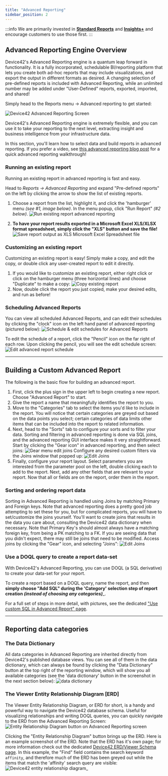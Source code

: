 ```yaml
---
title: "Advanced Reporting"
sidebar_position: 2
---
```


:::info
We are primarily invested in **[Standard Reports](standard-reports.mdx)** and **[Insights+](insights-plus.mdx)** and encourage customers to use those first.
:::

## Advanced Reporting Engine Overview

Device42's Advanced Reporting engine is a quantum leap forward in functionality. It is a fully incorporated, schedulable BI/reporting platform that lets you create both ad-hoc reports that may include visualizations, and export the output in different formats as desired. A changing selection of pre-defined reports is included with Advanced Reporting, while an unlimited number may be added under "User-Defined" reports, exported, imported, and shared!

Simply head to the Reports menu → Advanced reporting to get started:

![Device42 Advanced Reporting Screen](/assets/images/advanced_reporting_example-201905.png)

Device42's Advanced Reporting engine is extremely flexible, and you can use it to take your reporting to the next level, extracting insight and business intelligence from your infrastructure data.

In this section, you'll learn how to select data and build reports in advanced reporting. If you prefer a video, see [this advanced reporting blog post](https://www.device42.com/blog/2018/04/25/advanced-reporting-video-walk-through/) for a quick advanced reporting walkthrough!

### Running an existing report

Running an existing report in advanced reporting is fast and easy.

Head to _Reports -> Advanced Reporting_ and expand "Pre-defined reports" on the left by clicking the arrow to show the list of existing reports.

1. Choose a report from the list, highlight it, and click the 'hamburger' menu _(see #1, image below)_. In the menu popup, click "Run Report" _(#2 below)_.
![Run existing report advanced reporting](/assets/images/run_existing_report.png)

4. **To have your report results exported in a Microsoft Excel XLS/XLSX format spreadsheet, simply click the "XLS" button and save the file!**
![Save report output as XLS Microsoft Excel Spreadsheet file](/assets/images/save_as_XLS.png)

### Customizing an existing report

Customizing an existing report is easy! Simply make a copy, and edit the copy, or double click any user-created report to edit it directly.

1. If you would like to customize an existing report, either right click or click on the hamburger menu (three horizontal lines) and choose "Duplicate" to make a copy: ![Copy existing report](/assets/images/customize-existing-report.png)
2. Now, double click the report you just copied, make your desired edits, and run as before!

### Scheduling Advanced Reports

You can view all scheduled Advanced Reports, and can edit their schedules by clicking the "clock" icon on the left hand panel of advanced reporting (pictured below): ![Schedule & edit schedules for Advanced Reports](/assets/images/scheduled_reports.png)

To edit the schedule of a report, click the "Pencil" icon on the far right of each row. Upon clicking the pencil, you will see the edit schedule screen: ![Edit advanced report schedule ](/assets/images/edit_report_schedule.png)

* * *

## Building a Custom Advanced Report

The following is the basic flow for building an advanced report.

1. First, click the plus sign in the upper left to begin creating a new report. Choose "Advanced Report" to start.
2. Give the report a name that meaningfully identifies the report to you.
3. Move to the "Categories" tab to select the items you'd like to include in the report. You will notice that certain categories are greyed out based on the data points you select; certain categories of data limits other items that can be included into the report to related information.
4. Next, head to the "Sorts" tab to configure your sorts and to filter your data. Sorting and filtering in advanced reporting is done via SQL joins, and the advanced reporting GUI interface makes it very straightforward. Start by clicking the "Gear icon" in advanced reporting, and then select joins: ![Gear menu edit joins](/assets/images/edit_joins-menu.png) Configure any desired custom filters via the Joins window that popped up: ![Edit Joins](/assets/images/edit_joins_window.png)
5. Finally, configure your report layout. Select parameters you are interested from the parameter pool on the left, double clicking each to add to the report. Next, add any other fields that are relevant to your report. Now that all or fields are on the report, order them in the report.

### Sorting and ordering report data

Sorting in Advanced Reporting is handled using Joins by matching Primary and Foreign keys. Note that advanced reporting does a pretty good job attempting to set these for you, but for complicated reports, you will have to set/customize the joins yourself. You'll want to create joins that results in the data you care about, consulting the Device42 data dictionary when necessary. Note that Primary Key's should almost always have a matching foreign key, from being a PK matching to a FK. If you are seeing data that you didn't expect, there may still be joins that need to be modified. Access joins by clicking the "Gear" icon, and selecting "Joins": ![Edit Joins](/assets/images/edit_joins_window.png)

### Use a DOQL query to create a report data-set

With Device42's Advanced Reporting, you can use DOQL (a SQL derivative) to create your data-set for your report.

To create a report based on a DOQL query, name the report, and then **simply choose "Add SQL" during the 'Category' selection step of report creation _(instead of choosing any categories)_**_.

For a full set of steps in more detail, with pictures, see the dedicated ["Use custom SQL in Advanced Report" page](reports/reports/use-custom-sql-advanced-report.md).

* * *

## Reporting data categories

### The Data Dictionary

All data categories in Advanced Reporting are inherited directly from Device42's published database views. You can see all of them in the data dictionary, which can always be found by clicking the "Data Dictionary" button at the top right of the reporting window, which will show you all available categories (see the 'data dictionary' button in the screenshot in the next section below): ![data dictionary](/assets/images/data_dictionary.png)

### The Viewer Entity Relationship Diagram \[ERD\]

The Viewer Entity Relationship Diagram, or ERD for short, is a handy and powerful way to navigate the Device42 database schema. Useful for visualizing relationships and writing DOQL queries, you can quickly navigate to the ERD from the Advanced Reporting Screen: ![Entity Relationship Diagram button on Advanced Reporting screen](/assets/images/ERD_button-HL.png)

Clicking the "Entity Relationship Diagram" button brings up the ERD. Here is an example screenshot of the ERD. Note that the ERD has it's own page; for more information check out the dedicated [Device42 ERD/Viewer Schema page](reports/device42-doql/db-viewer-schema.md). In this example, the "Find" field contains the search keyword `affinity`, and therefore much of the ERD has been greyed out while the items that match the 'affinity' search query are visible: ![Device42 entity relationship diagram](/assets/images/entity_relationship_diagram_example.png)_
